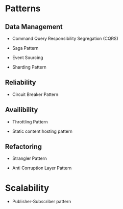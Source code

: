 # Patterns

## Data Management

- Command Query Responsibility Segregation (CQRS)

- Saga Pattern

- Event Sourcing

- Sharding Pattern

## Reliability

- Circuit Breaker Pattern

## Availibility

- Throttling Pattern

- Static content hosting pattern

## Refactoring

- Strangler Pattern

- Anti Corruption Layer Pattern

# Scalability

- Publisher-Subscriber pattern


